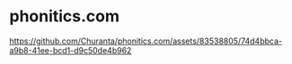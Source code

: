 # phonitics.com


https://github.com/Churanta/phonitics.com/assets/83538805/74d4bbca-a9b8-41ee-bcd1-d9c50de4b962

